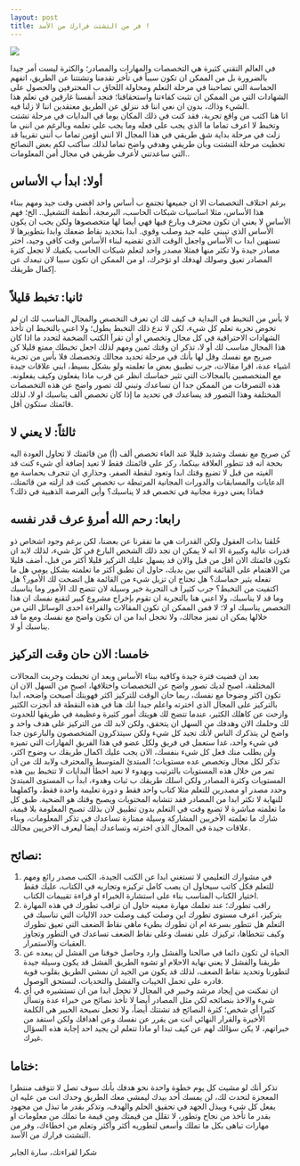 ```yaml
--- 
layout: post
title: فر من التشتت فرارك من الأسد !
---
```


![](https://27xeg212doax35gqg71e13rv-wpengine.netdna-ssl.com/wp-content/uploads/2019/12/work-at-home-woman-multitasking.jpg)



في العالم التقني كثيرة هي التخصصات والمهارات والمصادر؛ والكثرة ليست أمر جيدا بالضرورة بل من الممكن ان تكون سبباً في تأخر تقدمنا وتشتتنا عن الطريق، اتفهم الحماسة التي تصاحبنا في مرحلة التعلم ومحاولة اللحاق ب المحترفين والحصول على الشهادات التي من الممكن ان تثبت كفاءتنا واستحقاقنا؛ فنجد أنفسنا غارقين في تعلم هذا الشيء وذاك، بدون ان نعي اننا قد ننزلق عن الطريق معتقدين اننا لا زلنا فيه.  
انا هنا اكتب من واقع تجربة، فقد كنت في ذلك المكان يوما في البدايات في مرحلة تشتت وتخبط لا اعرف تماما ما الذي يجب على فعله وما يجب علي تعلمه وبالرغم من انني ما زلت في مرحلة بداية شق طريقي في هذا المجال الا انني اؤمن تماما ب أنني تقريبا قد تخطيت مرحلة التشتت وبأن طريقي وهدفي واضح تماما لذلك سأكتب لكم بعض النصائح التي ساعدتني لأعرف طريقي في مجال أمن المعلومات.. 

## أولا: ابدأ ب الأساس 

برغم اختلاف التخصصات الا ان جميعها تجتمع ب أساس واحد اقضي وقت جيد ومهم ببناء هذا الأساس، مثلا اساسيات شبكات الحاسب، البرمجة، أنظمة التشغيل.. الخ؛ فهم الأساس لا يعني ان تكون محترف وبارع فيها فهي أيضا لها متخصصوها ولكن يجب ان يكون الأساس الذي تبيني عليه جيد وصلب وقوي. 
ابدا بتحديد نقاط ضعفك وابدا بتطويرها لا تستهين ابدا ب الأساس واجعل الوقت الذي تقضيه لبناء الأساس وقت كافي وجيد، اختر مصادر جيدة ولا تكثر منها فمثلا مصدر واحد لتعلم شبكات الحاسب يكفيك لا تجعل كثرة المصادر تعيق وصولك لهدفك او تؤخرك، او من الممكن ان تكون سببا لان تبعدك عن إكمال طريقك. 

## ثانيا: تخبط قليلاً 

لا بأس من التخبط في البداية ف كيف لك ان تعرف التخصص والمجال المناسب لك ان لم تخوض تجربة تعلم كل شيء، لكن لا تدع ذلك التخبط يطول؛ ولا اعني بالتخبط ان تأخذ الشهادات الاحترافية في كل مجال وتخصص او أن تقرآ الكتب الضخمة لتحدد ما اذا كان هذا المجال مناسب لك أو لا، تذكر ان وقتك ثمين ومهم لذلك اجعل تخبطك ممتع قليلا كن صريح مع نفسك وقل لها بأنك في مرحلة تحديد مجالك وتخصصك  فلا بأس من تجربة اشياء عدة، اقرا مقالات، جرب تطبيق بعض ما تعلمته ولو بشكل بسيط، ابني علاقات جيدة مع المتخصصين بالمجالات التي تثير حماسك انظر عن قرب ماذا يفعلون وكيف يفعلونه. 
هذه التصرفات من الممكن جدا ان تساعدك وتبني لك تصور واضح عن هذه التخصصات المختلفة وهذا التصور قد يساعدك في تحديد ما إذا كان تخصص ألف يناسبك او لا، لذلك قائمتك ستكون أقل. 

## ثالثاً: لا يعني لا 

كن صريح مع نفسك وشديد قليلا عند الغاء تخصص ألف (أ) من قائمتك لا تحاول العودة اليه بحجة انه قد تتطور العلاقة بينكما، ركز على قائمتك فقط لا تعيد إضافة أي شيء كنت قد الغيته  من قبل لا تضيع وقتك ابدا وتعود لنقطة الصفر، وحذاري ان تنجرف بحماسة مع الدعايات والمسابقات والدورات المجانية المرتبطة ب تخصص كنت قد ازلته من قائمتك، فماذا يعني دورة مجانية في تخصص قد لا يناسبك؟ وأين الفرصة الذهبية في ذلك؟ 


## رابعا: رحم الله أمرؤ عرف قدر نفسه 

خُلقنا بذات العقول ولكن القدرات هي ما تفقرنا عن بعضنا، لكن برغم وجود اشخاص ذو قدرات عالية وكبيرة الا انه لا يمكن ان تجد ذلك الشخص البارع في كل شيء، لذلك لابد ان تكون قائمتك الان اقل من قبل والان قد يسهل عليك التركيز قليلا أكثر من قبل، أضف قليلا من الاهتمام على القائمة التي بين يديك، حاول ان تطبق أكثر ما تعلمته بشكل يومي هل ما تفعله يثير حماسك؟  هل تحتاج ان تزيل شيء من القائمة هل اتضحت لك الأمور؟ هل اكتفيت من التخبط؟ جرب كثيرا ف التجربة خير وسيلة لان تتضح لك الأمور وما يناسبك وما قد لا يناسبك، ولا اعني هنا بالتجربة ان تقوم بإخراج مشروع كبير لتقنع نفسك ان هذا التخصص يناسبك او لا؛ لا فمن الممكن ان تكون المقالات والقراءة احدى الوسائل التي من خلالها يمكن ان تميز مجالك، ولا تخجل ابدا من ان تكون واضح مع نفسك ومع ما قد يناسبك أو لا.

## خامسا: الان حان وقت التركيز 

بعد ان قضيت فترة جيدة وكافيه ببناء الأساس وبعد ان تخبطت وجربت المجالات المختلفة، اصبح لديك تصور واضح عن التخصصات واختلافها، اصبح من السهل الان ان تكون اكثر وضوحا مع نفسك، ربما حان الوقت للتركيز اكثر فهويتك أصبحت واضحه، ابدا بالتركيز على المجال الذي اخترته واعلم جيدا انك هنا في هذه النقطة قد أنجزت الكثير وازحت عن كاهلك الكثير، عندما تتضح لك هويتك أمور كثيرة وعظيمة في طريقها للحدوث لك وحلمك الان وهدفك من السهل ان يتحقق، ولكن لابد لك من التركيز على هدف واحد و واضح لن يتذكرك الناس لأنك تجيد كل شيء ولكن سيتذكرون المتخصصون والبارعون جدا في شيء واحد، غدا ستعمل في فريق ولكل عضو في هذا الفريق المهارات التي تميزه ولن يطلب منك فعل كل شيء بنفسك، الان يجب عليك اكمال طريقك ب وضوح اكثر، تذكر لكل مجال وتخصص عده مستويات؛ المبتدئ المتوسط والمحترف ولابد لك من ان تمر من خلال هذه المستويات بالترتيب وبهدوء لا تعيد اخطأ البدايات لا تتخبط بين هذه المستويات وكثرة المصادر ولكن اسلك طريقك ب ثبات وهدوء، ابدأ ب المستوى المبتدئ وحدد مصدر او مصدرين للتعلم مثلا كتاب واحد فقط و دورة تعليمة واحدة فقط، واكملهما للنهاية لا تكثر ابدا من المصادر فقد تتشابه المحتويات ويصبح وقتك هو الضحية. 
طبق كل ما تعلمته مباشرة لا تضيع وقت في التعلم بدون تطبيق لان بذلك تصبح المعلومة بلا قيمة، شارك ما تعلمته الأخريين المشاركة وسيلة ممتازة تساعدك في تذكر المعلومات، وبناء علاقات جيدة في المجال الذي اخترته وتساعدك أيضا ليعرف الاخريين مجالك.




## نصائح: 

1.	في مشوارك التعليمي لا تستغني ابدا عن الكتب الجيدة، الكتب مصدر رائع ومهم للتعلم فكل كاتب سيحاول ان يصب كامل تركيزه وتجاربه في الكتاب، عليك فقط اختيار الكتاب المناسب بناء على استشارة الخبراء او قراءة تقييمات الكتاب. 
2.	راقب تطورك؛ عند تعلمك مهارة معينه حاول ان تراقب تطورك في هذه المهارة بتركيز، اعرف مستوى تطورك اين وصلت كيف وصلت حدد الاليات التي تناسبك في التعلم هل تتطور بسرعة ام ان تطورك بطيء ماهي نقاط الضعف التي تعيق تطورك وكيف تتخطاها، تركيزك على نفسك وعلى نقاط الضعف تساعدك في التطور وتجاوز العقبات والاستمرار. 
3.	الحياة لن تكون دائما في صالحنا والفشل وارد وحاصل خوفنا من الفشل لن يبعده عن طريقنا والفشل لا يعني نهاية الاحلام او تشوه الطريق الفشل قد يكون وسيلة جيدة لتطورنا وتحديد نقاط الضعف، لذلك قد يكون من الجيد ان نمشي الطريق بقلوب قوية قادره على تحمل الخيبات والفشل والتحديات، لنستحق الوصول.
4.	ان تمكنت من إيجاد مرشد وخبير في المجال لا تخجل ابدا من ان تستشيره في أي شيء والاخذ بنصائحه لكن مثل المصادر أيضا لا تأخذ نصائح من خبراء عدة وتسأل كثيرا أي شخص؛ كثرة النصائح قد تشتتك أيضاً، ولا تجعل نصيحة الخبير هي الكلمة الأخيرة والقرار النهائي انت من يقرر عن نفسك وعن اهدافك ولكن استفد من خبراتهم، لا يكن سؤالك لهم عن كيف تبدا او ماذا تتعلم لن يجيد احد إجابة هذه السؤال غيرك. 
## ختاما:
تذكر أنك لو مشيت كل يوم خطوة واحدة نحو هدفك بأنك سوف تصل لا تتوقف منتظرا المعجزة لتحدث لك، لن يمسك أحد بيدك ليمشي معك الطريق وحدك انت من عليه ان يفعل كل شيء ويبذل الجهد في تحقيق الحلم والهدف، وتذكر بقدر ما تبذل من مجهود بقدر ما تأخذ من نجاح وتطور، لا تقلل من قيمتك ومن قيمة ما تملك من معلومات او مهارات تباهى بكل ما تملك وأسعى لتطوريه أكثر وأكثر وتعلم من اخطاءك، وفر من التشتت فرارك من الأسد. 


شكرا لقراءتك، سارة الجابر

